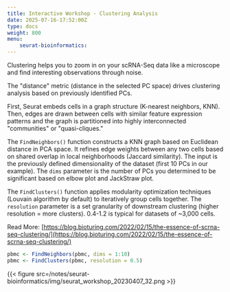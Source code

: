 ```yaml
---
title: Interactive Workshop - Clustering Analysis
date: 2025-07-16-17:52:00Z
type: docs 
weight: 800
menu: 
    seurat-bioinformatics:
---
```


Clustering helps you to zoom in on your scRNA-Seq data like a microscope and find interesting observations through noise. 

The "distance" metric (distance in the selected PC space) drives clustering analysis based on previously identified PCs. 

First, Seurat embeds cells in a graph structure (K-nearest neighbors, KNN). Then, edges are drawn between cells with similar feature expression patterns and the graph is partitioned into highly interconnected "communities" or "quasi-cliques."

The `FindNeighbors()` function constructs a KNN graph based on Euclidean distance in PCA space. It refines edge weights between any two cells based on shared overlap in local neighborhoods (Jaccard similarity). The input is the previously defined dimensionality of the dataset (first 10 PCs in our example). The `dims` parameter is the number of PCs you determined to be significant based on elbow plot and JackStraw plot. 

The `FindClusters()` function applies modularity optimization techniques (Louvain algorithm by default) to iteratively group cells together. The `resolution` parameter is a set granularity of downstream clustering (higher resolution = more clusters). 0.4-1.2 is typical for datasets of ~3,000 cells. 


Read More: [https://blog.bioturing.com/2022/02/15/the-essence-of-scrna-seq-clustering/](https://blog.bioturing.com/2022/02/15/the-essence-of-scrna-seq-clustering/)

```r
pbmc <- FindNeighbors(pbmc, dims = 1:10)
pbmc <- FindClusters(pbmc, resolution = 0.5)
```

{{< figure src=/notes/seurat-bioinformatics/img/seurat_workshop_20230407_32.png >}}




